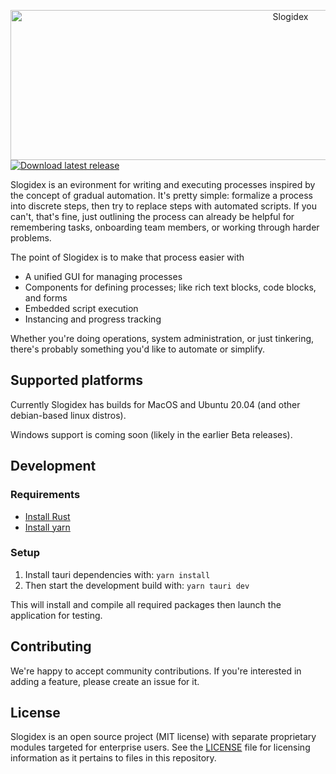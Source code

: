 <p> <div align="center"><img alt="Slogidex" width="880" height="240" src="https://github.com/aklos/slogidex/blob/main/src/banner.svg"></div>
<a href="https://github.com/aklos/slogidex/releases"><img alt="Download latest release" src="https://img.shields.io/badge/Download-latest%20release-brightgreen"></a></p>

Slogidex is an evironment for writing and executing processes inspired by the concept of gradual automation. It's pretty simple: formalize a process into discrete steps, then try to replace steps with automated scripts. If you can't, that's fine, just outlining the process can already be helpful for remembering tasks, onboarding team members, or working through harder problems.

The point of Slogidex is to make that process easier with

- A unified GUI for managing processes
- Components for defining processes; like rich text blocks, code blocks, and forms
- Embedded script execution
- Instancing and progress tracking

Whether you're doing operations, system administration, or just tinkering, there's probably something you'd like to automate or simplify.

## Supported platforms

Currently Slogidex has builds for MacOS and Ubuntu 20.04 (and other debian-based linux distros).

Windows support is coming soon (likely in the earlier Beta releases).

## Development

### Requirements

- [Install Rust](https://www.rust-lang.org/tools/install)
- [Install yarn](https://classic.yarnpkg.com/lang/en/docs/install/#debian-stable)

### Setup

1. Install tauri dependencies with: `yarn install`
2. Then start the development build with: `yarn tauri dev`

This will install and compile all required packages then launch the application for testing.

## Contributing

We're happy to accept community contributions. If you're interested in adding a feature, please create an issue for it.

## License

Slogidex is an open source project (MIT license) with separate proprietary modules targeted for enterprise users. See the [LICENSE](https://github.com/aklos/slogidex/blob/main/LICENSE.md) file for licensing information as it pertains to
files in this repository.
